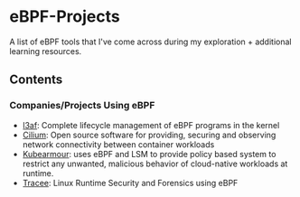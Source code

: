 # eBPF-Projects  

A list of eBPF tools that I've come across during my exploration + additional learning resources. 

## Contents  

### Companies/Projects Using eBPF  
- [l3af](l3af.io): Complete lifecycle management of eBPF programs in the kernel
- [Cilium](https://cilium.io/): Open source software for providing, securing and observing network connectivity between container workloads
- [Kubearmour](https://kubearmor.io/): uses eBPF and LSM to provide policy based system to restrict any unwanted, malicious behavior of cloud-native workloads at runtime.
- [Tracee](https://www.aquasec.com/): Linux Runtime Security and Forensics using eBPF
